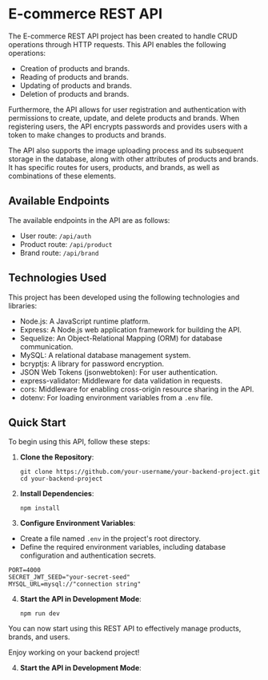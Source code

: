 # E-commerce REST API

The E-commerce REST API project has been created to handle CRUD operations through HTTP requests. This API enables the following operations:

- Creation of products and brands.
- Reading of products and brands.
- Updating of products and brands.
- Deletion of products and brands.

Furthermore, the API allows for user registration and authentication with permissions to create, update, and delete products and brands. When registering users, the API encrypts passwords and provides users with a token to make changes to products and brands.

The API also supports the image uploading process and its subsequent storage in the database, along with other attributes of products and brands. It has specific routes for users, products, and brands, as well as combinations of these elements.

## Available Endpoints

The available endpoints in the API are as follows:

- User route: `/api/auth`
- Product route: `/api/product`
- Brand route: `/api/brand`

## Technologies Used

This project has been developed using the following technologies and libraries:

- Node.js: A JavaScript runtime platform.
- Express: A Node.js web application framework for building the API.
- Sequelize: An Object-Relational Mapping (ORM) for database communication.
- MySQL: A relational database management system.
- bcryptjs: A library for password encryption.
- JSON Web Tokens (jsonwebtoken): For user authentication.
- express-validator: Middleware for data validation in requests.
- cors: Middleware for enabling cross-origin resource sharing in the API.
- dotenv: For loading environment variables from a `.env` file.

## Quick Start

To begin using this API, follow these steps:

1. **Clone the Repository**:
   ```
   git clone https://github.com/your-username/your-backend-project.git
   cd your-backend-project
   ```
   
3. **Install Dependencies**:
   ```
   npm install
   ```

3. **Configure Environment Variables**:
  - Create a file named `.env` in the project's root directory.
  - Define the required environment variables, including database configuration and authentication secrets.
  
  ```
  PORT=4000
  SECRET_JWT_SEED="your-secret-seed"
  MYSQL_URL=mysql://"connection string"
  ```

4. **Start the API in Development Mode**:
   ```
   npm run dev
   ```

You can now start using this REST API to effectively manage products, brands, and users.

Enjoy working on your backend project!


4. **Start the API in Development Mode**:
